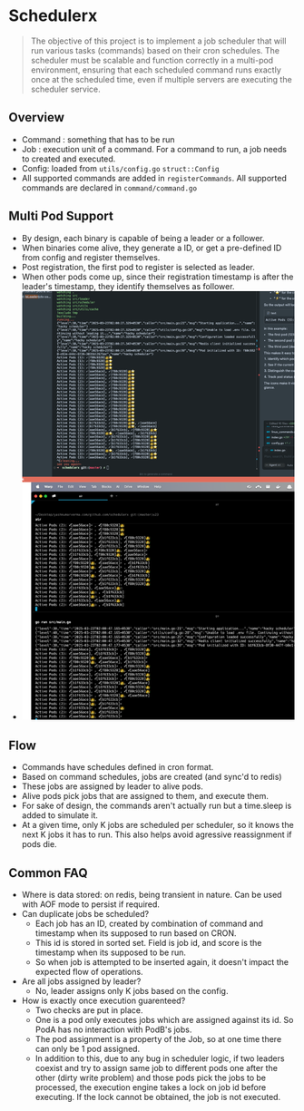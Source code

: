 # Schedulerx 
> The objective of this project is to implement a job scheduler that will run various tasks (commands) based on their cron schedules. The scheduler must be scalable and function correctly in a multi-pod environment, ensuring that each scheduled command runs exactly once at the scheduled time, even if multiple servers are executing the scheduler service.

## Overview
- Command : something that has to be run
- Job : execution unit of a command. For a command to run, a job needs to created and executed.
- Config: loaded from `utils/config.go` `struct::Config`
- All supported commands are added in `registerCommands`. All supported commands are declared in `command/command.go`


## Multi Pod Support
- By design, each binary is capable of being a leader or a follower.
- When binaries come alive, they generate a ID, or get a pre-defined ID from config and register themselves.
- Post registration, the first pod to register is selected as leader.
- When other pods come up, since their registration timestamp is after the leader's timestamp, they identify themselves as follower.
- ![leader election](./media/leader-election.png)


## Flow
- Commands have schedules defined in cron format.
- Based on command schedules, jobs are created (and sync'd to redis)
- These jobs are assigned by leader to alive pods.
- Alive pods pick jobs that are assigned to them, and execute them.
- For sake of design, the commands aren't actually run but a time.sleep is added to simulate it.
- At a given time, only K jobs are scheduled per scheduler, so it knows the next K jobs it has to run. This also helps avoid agressive reassignment if pods die.


## Common FAQ
- Where is data stored: on redis, being transient in nature. Can be used with AOF mode to persist if required.
- Can duplicate jobs be scheduled?
  - Each job has an ID, created by combination of command and timestamp when its supposed to run based on CRON.
  - This id is stored in sorted set. Field is job id, and score is the timestamp when its supposed to be run.
  - So when job is attempted to be inserted again, it doesn't impact the expected flow of operations.
- Are all jobs assigned by leader?
  - No, leader assigns only K jobs based on the config.
- How is exactly once execution guarenteed?
  - Two checks are put in place.
  - One is a pod only executes jobs which are assigned against its id. So PodA has no interaction with PodB's jobs.
  - The pod assignment is a property of the Job, so at one time there can only be 1 pod assigned.
  - In addition to this, due to any bug in scheduler logic, if two leaders coexist and try to assign same job to different pods one after the other (dirty write problem) and those pods pick the jobs to be processed, the execution engine takes a lock on job id before executing. If the lock cannot be obtained, the job is not executed.

